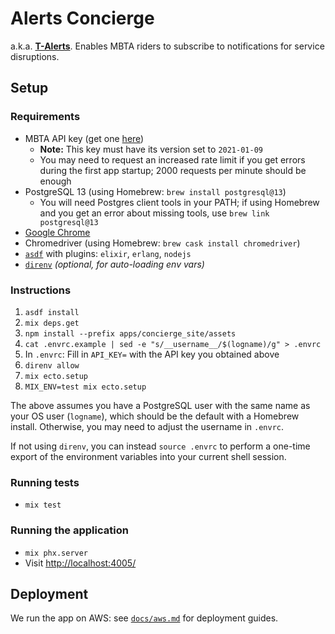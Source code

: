 # Alerts Concierge

a.k.a. **[T-Alerts](https://alerts.mbta.com/)**. Enables MBTA riders to
subscribe to notifications for service disruptions.

## Setup

### Requirements

- MBTA API key (get one [here](https://api-dev.mbtace.com))
  - **Note:** This key must have its version set to `2021-01-09`
  - You may need to request an increased rate limit if you get errors during
    the first app startup; 2000 requests per minute should be enough
- PostgreSQL 13 (using Homebrew: `brew install postgresql@13`)
  - You will need Postgres client tools in your PATH; if using Homebrew and you
    get an error about missing tools, use `brew link postgresql@13`
- [Google Chrome](https://www.google.com/chrome/)
- Chromedriver (using Homebrew: `brew cask install chromedriver`)
- [`asdf`](https://asdf-vm.com/) with plugins: `elixir`, `erlang`, `nodejs`
- [`direnv`](https://direnv.net/) _(optional, for auto-loading env vars)_

### Instructions

1. `asdf install`
2. `mix deps.get`
3. `npm install --prefix apps/concierge_site/assets`
4. `cat .envrc.example | sed -e "s/__username__/$(logname)/g" > .envrc`
5. In `.envrc`: Fill in `API_KEY=` with the API key you obtained above
6. `direnv allow`
7. `mix ecto.setup`
8. `MIX_ENV=test mix ecto.setup`

The above assumes you have a PostgreSQL user with the same name as your OS user
(`logname`), which should be the default with a Homebrew install. Otherwise, you
may need to adjust the username in `.envrc`.

If not using `direnv`, you can instead `source .envrc` to perform a one-time
export of the environment variables into your current shell session.

### Running tests

- `mix test`

### Running the application

- `mix phx.server`
- Visit <http://localhost:4005/>

## Deployment

We run the app on AWS: see [`docs/aws.md`](docs/aws.md) for deployment guides.
